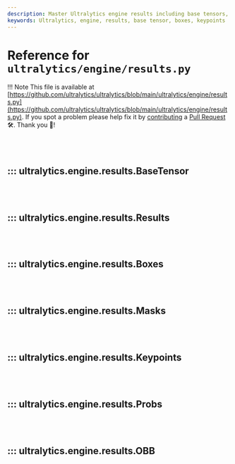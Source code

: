 ```yaml
---
description: Master Ultralytics engine results including base tensors, boxes, and keypoints with our thorough documentation.
keywords: Ultralytics, engine, results, base tensor, boxes, keypoints
---
```


# Reference for `ultralytics/engine/results.py`

!!! Note
    This file is available at [https://github.com/ultralytics/ultralytics/blob/main/ultralytics/engine/results.py](https://github.com/ultralytics/ultralytics/blob/main/ultralytics/engine/results.py). If you spot a problem please help fix it by [contributing](https://docs.ultralytics.com/help/contributing/) a [Pull Request](https://github.com/ultralytics/ultralytics/edit/main/ultralytics/engine/results.py) 🛠️. Thank you 🙏!

<br><br>

## ::: ultralytics.engine.results.BaseTensor

<br><br>

## ::: ultralytics.engine.results.Results

<br><br>

## ::: ultralytics.engine.results.Boxes

<br><br>

## ::: ultralytics.engine.results.Masks

<br><br>

## ::: ultralytics.engine.results.Keypoints

<br><br>

## ::: ultralytics.engine.results.Probs

<br><br>

## ::: ultralytics.engine.results.OBB

<br><br>
